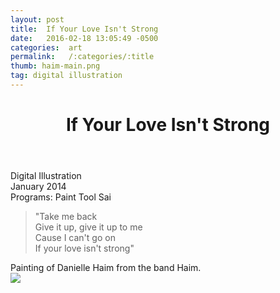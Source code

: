 ```yaml
---
layout: post
title:  If Your Love Isn't Strong
date:   2016-02-18 13:05:49 -0500
categories:  art
permalink:   /:categories/:title
thumb: haim-main.png
tag: digital illustration
---
```


<div class="description">
	<header class="post-header">
    <h1 class="post-title" itemprop="name headline">If Your Love Isn't Strong</h1>
  </header>
	<div class="details">
		Digital Illustration
		<br>
		January 2014
		<br>
		Programs: Paint Tool Sai
		<br>
	</div>
<blockquote>"Take me back
<br>Give it up, give it up to me
<br>Cause I can't go on
<br>If your love isn't strong"</blockquote>
Painting of Danielle Haim from the band Haim.


</div>
<div class="images">
	<img src="http://orig11.deviantart.net/91b3/f/2014/032/2/c/if_your_love_isn_t_strong_by_xexultau-d74ldl7.png">
</div>

<!-- {% highlight ruby %}
def print_hi(name)
  puts "Hi, #{name}"
end
print_hi('Tom')
#=> prints 'Hi, Tom' to STDOUT.
{% endhighlight %} -->

